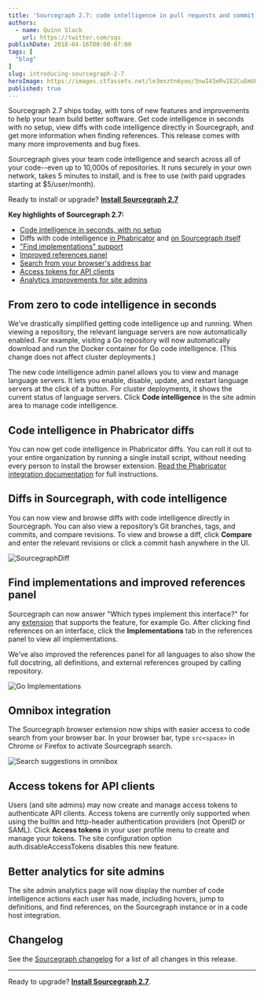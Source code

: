 ```yaml
---
title: 'Sourcegraph 2.7: code intelligence in pull requests and commit diffs'
authors:
  - name: Quinn Slack
    url: https://twitter.com/sqs
publishDate: 2018-04-16T00:00-07:00
tags: [
  "blog"
]
slug: introducing-sourcegraph-2-7
heroImage: https://images.ctfassets.net/le3mxztn6yoo/3nwI43eRv2E2CuEmU8iWeC/4c3354f2e1d6b33ebdf90ac7dd01710d/SourcegraphDiff.png
published: true
---
```


Sourcegraph 2.7 ships today, with tons of new features and improvements to help your team build better software. Get code intelligence in seconds with no setup, view diffs with code intelligence directly in Sourcegraph, and get more information when finding references. This release comes with many more improvements and bug fixes.

Sourcegraph gives your team code intelligence and search across all of your code--even up to 10,000s of repositories. It runs securely in your own network, takes 5 minutes to install, and is free to use (with paid upgrades starting at $5/user/month).

Ready to install or upgrade? **[Install Sourcegraph 2.7](https://docs.sourcegraph.com)**


**Key highlights of Sourcegraph 2.7:**

* [Code intelligence in seconds, with no setup](#from-zero-to-code-intelligence-in-seconds)
* Diffs with code intelligence [in Phabricator](#code-intelligence-in-phabricator-diffs) and [on Sourcegraph itself](#diffs-in-sourcegraph-with-code-intelligence)
* ["Find implementations" support](#find-implementations-and-improved-references-panel)
* [Improved references panel](#find-implementations-and-improved-references-panel)
* [Search from your browser's address bar](#omnibox-integration)
* [Access tokens for API clients](#access-tokens-for-api-clients)
* [Analytics improvements for site admins](#better-analytics-for-site-admins)


## From zero to code intelligence in seconds

We’ve drastically simplified getting code intelligence up and running. When viewing a repository, the relevant language servers are now automatically enabled. For example, visiting a Go repository will now automatically download and run the Docker container for Go code intelligence. (This change does not affect cluster deployments.)

The new code intelligence admin panel allows you to view and manage language servers. It lets you enable, disable, update, and restart language servers at the click of a button. For cluster deployments, it shows the current status of language servers. Click **Code intelligence** in the site admin area to manage code intelligence.


## Code intelligence in Phabricator diffs

You can now get code intelligence in Phabricator diffs. You can roll it out to your entire organization by running a single install script, without needing every person to install the browser extension. [Read the Phabricator integration documentation](https://docs.sourcegraph.com/integration/phabricator) for full instructions.


## Diffs in Sourcegraph, with code intelligence

You can now view and browse diffs with code intelligence directly in Sourcegraph. You can also view a repository’s Git branches, tags, and commits, and compare revisions. To view and browse a diff, click **Compare** and enter the relevant revisions or click a commit hash anywhere in the UI.

![SourcegraphDiff](//images.ctfassets.net/le3mxztn6yoo/3nwI43eRv2E2CuEmU8iWeC/6b29190a669ee2fe5175741b25108b8f/SourcegraphDiff.png)


## Find implementations and improved references panel

Sourcegraph can now answer "Which types implement this interface?" for any [extension](https://docs.sourcegraph.com/extensions) that supports the feature, for example Go. After clicking find references on an interface, click the **Implementations** tab in the references panel to view all implementations.

We’ve also improved the references panel for all languages to also show the full docstring, all definitions, and external references grouped by calling repository.

![Go Implementations](//images.ctfassets.net/le3mxztn6yoo/3IIFzwaA64EigaAkWiGk4C/42ce0b01c69af2d9853f274797e634dd/GoImplementations.png)

## Omnibox integration

The Sourcegraph browser extension now ships with easier access to code search from your browser bar. In your browser bar, type `src<space>` in Chrome or Firefox to activate Sourcegraph search.

![Search suggestions in omnibox](//images.ctfassets.net/le3mxztn6yoo/49kFQWTFRCkyQie4a8e402/e4620f246142af6bb887d47913044e08/2018-04-16_2.03.26_PM.gif)

## Access tokens for API clients

Users (and site admins) may now create and manage access tokens to authenticate API clients. Access tokens are currently only supported when using the builtin and http-header authentication providers (not OpenID or SAML). Click **Access tokens** in your user profile menu to create and manage your tokens. The site configuration option auth.disableAccessTokens disables this new feature.

## Better analytics for site admins

The site admin analytics page will now display the number of code intelligence actions each user has made, including hovers, jump to definitions, and find references, on the Sourcegraph instance or in a code host integration.


## Changelog

See the [Sourcegraph changelog](https://sourcegraph.com/github.com/sourcegraph/sourcegraph/-/blob/CHANGELOG.md) for a list of all changes in this release.

---

Ready to upgrade? **[Install Sourcegraph 2.7](https://docs.sourcegraph.com)**.
